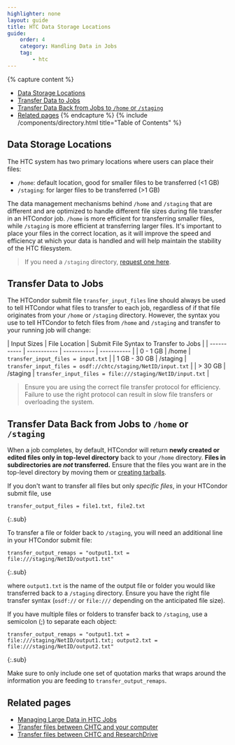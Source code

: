 ```yaml
---
highlighter: none
layout: guide
title: HTC Data Storage Locations
guide:
    order: 4
    category: Handling Data in Jobs
    tag:
        - htc
---
```


{% capture content %}
- [Data Storage Locations](#data-storage-locations)
- [Transfer Data to Jobs](#transfer-data-to-jobs)
- [Transfer Data Back from Jobs to `/home` or `/staging`](#transfer-data-back-from-jobs-to-home-or-staging)
- [Related pages](#related-pages)
{% endcapture %}
{% include /components/directory.html title="Table of Contents" %}

## Data Storage Locations
The HTC system has two primary locations where users can place their files:
* `/home`: default location, good for smaller files to be transferred (<1 GB)
* `/staging`: for larger files to be transferred (>1 GB)

The data management mechanisms behind `/home` and `/staging` that are different and are optimized to handle different file sizes during file transfer in an HTCondor job. `/home` is more efficient for transferring smaller files, while `/staging` is more efficient at transferring larger files. It's important to place your files in the correct location, as it will improve the speed and efficiency at which your data is handled and will help maintain the stability of the HTC filesystem.

> If you need a `/staging` directory, [request one here](quota-request).


## Transfer Data to Jobs
The HTCondor submit file `transfer_input_files` line should always be used to tell HTCondor what files to transfer to each job, regardless of if that file originates from your `/home` or `/staging` directory. However, the syntax you use to tell HTCondor to fetch files from `/home` and `/staging` and transfer to your running job will change:

| Input Sizes | File Location |  Submit File Syntax to Transfer to Jobs |
| ----------- | ----------- | ----------- | ----------- |
| 0 - 1 GB      | /home       | `transfer_input_files = input.txt`       |
| 1 GB - 30 GB   | /staging        | `transfer_input_files = osdf://chtc/staging/NetID/input.txt`        | 
| > 30 GB   | /staging        | `transfer_input_files = file:///staging/NetID/input.txt`        | 

> Ensure you are using the correct file transfer protocol for efficiency. Failure to use the right protocol can result in slow file transfers or overloading the system.

## Transfer Data Back from Jobs to `/home` or `/staging`

When a job completes, by default, HTCondor will return **newly created or edited files only in top-level directory** back to your `/home` directory. **Files in subdirectories are *not* transferred.** Ensure that the files you want are in the top-level directory by moving them or [creating tarballs](transfer-files-computer#c-transferring-multiple-files).

If you don't want to transfer all files but only *specific files*, in your HTCondor submit file, use
```
transfer_output_files = file1.txt, file2.txt
```
{:.sub}

To transfer a file or folder back to `/staging`, you will need an additional line in your HTCondor submit file:
```
transfer_output_remaps = "output1.txt = file:///staging/NetID/output1.txt"
```
{:.sub}

where `output1.txt` is the name of the output file or folder you would like transferred back to a `/staging` directory. Ensure you have the right file transfer syntax (`osdf://` or `file:///` depending on the anticipated file size).

If you have multiple files or folders to transfer back to `/staging`, use a semicolon (;) to separate each object: 
```
transfer_output_remaps = "output1.txt = file:///staging/NetID/output1.txt; output2.txt = file:///staging/NetID/output2.txt"
```
{:.sub}

Make sure to only include one set of quotation marks that wraps around the information you are feeding to `transfer_output_remaps`. 

## Related pages
- [Managing Large Data in HTC Jobs](/uw-research-computing/file-avail-largedata)
- [Transfer files between CHTC and your computer](/uw-research-computing/transfer-files-computer)
- [Transfer files between CHTC and ResearchDrive](/uw-research-computing/transfer-data-researchdrive)